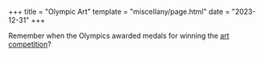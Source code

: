 +++
title = "Olympic Art"
template = "miscellany/page.html"
date = "2023-12-31"
+++

Remember when the Olympics awarded medals for winning the [art competition](https://en.wikipedia.org/wiki/Art_competitions_at_the_Summer_Olympics)?
